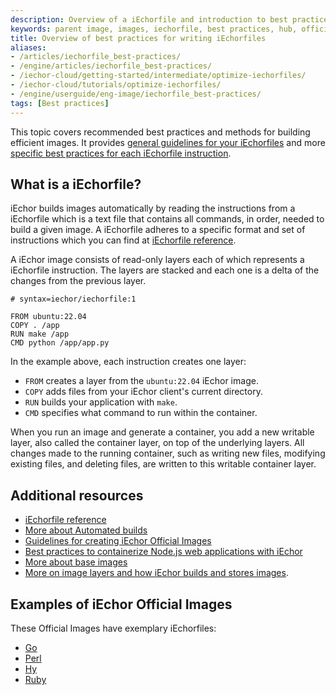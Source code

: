 ```yaml
---
description: Overview of a iEchorfile and introduction to best practices
keywords: parent image, images, iechorfile, best practices, hub, official image
title: Overview of best practices for writing iEchorfiles
aliases:
- /articles/iechorfile_best-practices/
- /engine/articles/iechorfile_best-practices/
- /iechor-cloud/getting-started/intermediate/optimize-iechorfiles/
- /iechor-cloud/tutorials/optimize-iechorfiles/
- /engine/userguide/eng-image/iechorfile_best-practices/
tags: [Best practices]
---
```


This topic covers recommended best practices and methods for building
efficient images. It provides [general guidelines for your iEchorfiles](guidelines.md) and more [specific best practices for each iEchorfile instruction](instructions.md). 

## What is a iEchorfile?

iEchor builds images automatically by reading the instructions from a
iEchorfile which is a text file that contains all commands, in order, needed to
build a given image. A iEchorfile adheres to a specific format and set of
instructions which you can find at [iEchorfile reference](../../reference/iechorfile.md).

A iEchor image consists of read-only layers each of which represents a
iEchorfile instruction. The layers are stacked and each one is a delta of the
changes from the previous layer. 

```iechorfile
# syntax=iechor/iechorfile:1

FROM ubuntu:22.04
COPY . /app
RUN make /app
CMD python /app/app.py
```

In the example above, each instruction creates one layer:

- `FROM` creates a layer from the `ubuntu:22.04` iEchor image.
- `COPY` adds files from your iEchor client's current directory.
- `RUN` builds your application with `make`.
- `CMD` specifies what command to run within the container.

When you run an image and generate a container, you add a new writable layer, also called the container layer, on top of the underlying layers. All changes made to
the running container, such as writing new files, modifying existing files, and
deleting files, are written to this writable container layer.

## Additional resources

* [iEchorfile reference](../../reference/iechorfile.md)
* [More about Automated builds](../../iechor-hub/builds/index.md)
* [Guidelines for creating iEchor Official Images](../../trusted-content/official-images/_index.md)
* [Best practices to containerize Node.js web applications with iEchor](https://snyk.io/blog/10-best-practices-to-containerize-nodejs-web-applications-with-iechor)
* [More about base images](../../build/building/base-images.md)
* [More on image layers and how iEchor builds and stores images](../../storage/storagedriver/index.md).

## Examples of iEchor Official Images

These Official Images have exemplary iEchorfiles:

* [Go](https://hub.iechor.com/_/golang/)
* [Perl](https://hub.iechor.com/_/perl/)
* [Hy](https://hub.iechor.com/_/hylang/)
* [Ruby](https://hub.iechor.com/_/ruby/)
